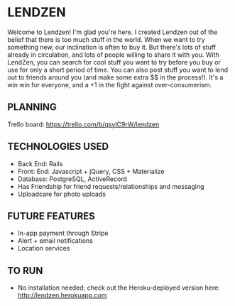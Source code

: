 # LENDZEN

Welcome to Lendzen! I'm glad you're here. I created Lendzen out of the belief that there is too much stuff in the world. When we want to try something new, our inclination is often to buy it. But there's lots of stuff already in circulation, and lots of people willing to share it with you. With LendZen, you can search for cool stuff you want to try before you buy or use for only a short period of time. You can also post stuff you want to lend out to friends around you (and make some extra $$ in the process!). It's a win win for everyone, and a +1 in the fight against over-consumerism.

## PLANNING
Trello board: https://trello.com/b/qsyIC9rW/lendzen

## TECHNOLOGIES USED
* Back End: Rails
* Front: End: Javascript + jQuery, CSS + Materialize
* Database: PostgreSQL, ActiveRecord
* Has Friendship for friend requests/relationships and messaging
* Uploadcare for photo uploads


## FUTURE FEATURES
* In-app payment through Stripe
* Alert + email notifications
* Location services

## TO RUN
* No installation needed; check out the Heroku-deployed version here: http://lendzen.herokuapp.com

